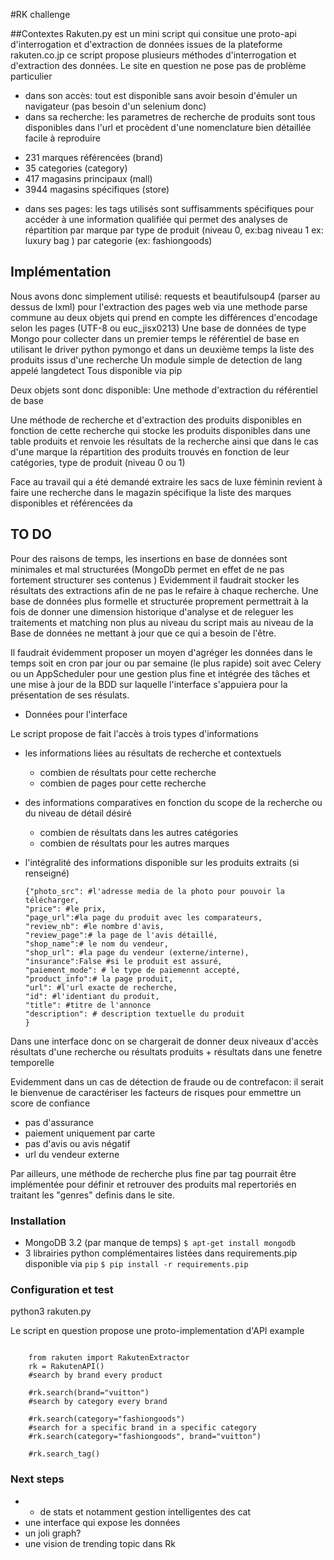 #RK challenge

##Contextes
Rakuten.py est un mini script qui consitue
une proto-api d'interrogation et d'extraction de données
issues de la plateforme rakuten.co.jp
ce script propose plusieurs méthodes d'interrogation et d'extraction 
des données. 
Le site en question ne pose pas de problème particulier
- dans son accès: tout est disponible sans avoir besoin 
d'émuler un navigateur (pas besoin d'un selenium donc)
- dans sa recherche:
les parametres de recherche de produits sont tous disponibles dans l'url
et procèdent d'une nomenclature bien détaillée facile à reproduire
* 231 marques référencées (brand)
* 35 categories (category)
* 417 magasins principaux (mall)
* 3944 magasins spécifiques (store)

- dans ses pages:
les tags utilisés sont suffisamments spécifiques pour accéder à une 
information qualifiée qui permet des analyses de répartition
par marque
par type de produit (niveau 0, ex:bag niveau 1 ex: luxury bag )
par categorie (ex: fashiongoods)


## Implémentation
Nous avons donc simplement utilisé: 
requests et beautifulsoup4 (parser au dessus de lxml) pour l'extraction des pages web
via une methode parse commune au deux objets qui prend en compte les différences d'encodage selon les pages 
(UTF-8 ou euc_jisx0213)
Une base de données de type Mongo pour collecter dans un premier temps 
le référentiel de base en utilisant le driver python pymongo
et dans un deuxième temps la liste des produits issus d'une recherche
Un module simple de detection de lang appelé langdetect
Tous disponible via pip

Deux objets sont donc disponible:
Une methode d'extraction du référentiel de base 

Une méthode de recherche et d'extraction des produits disponibles 
en fonction de cette recherche
qui stocke les produits disponibles dans une table produits
et renvoie les résultats de la recherche
ainsi que dans le cas d'une marque la répartition des produits trouvés 
en fonction de leur catégories, type de produit (niveau 0 ou 1)

Face au travail qui a été demandé extraire les sacs de luxe féminin revient
à faire une recherche dans le magazin spécifique
la liste des marques disponibles et référencées
da



## TO DO
Pour des raisons de temps, les insertions en base de données
sont minimales et mal structurées (MongoDb permet en effet de 
ne pas fortement structurer ses contenus ) 
Evidemment  il faudrait stocker les résultats des extractions afin de ne pas le refaire 
à chaque recherche. Une base de données plus formelle et structurée proprement 
permettrait à la fois de donner une dimension historique d'analyse
et de releguer les traitements et matching non plus au niveau du script mais 
au niveau de la Base de données ne mettant à jour que ce qui a besoin de l'être.

Il faudrait évidemment proposer un moyen d'agréger les données dans le temps 
soit en cron par jour ou par semaine (le plus rapide) soit avec Celery 
ou un AppScheduler pour une gestion 
plus fine et intégrée des tâches et une mise à jour de la BDD sur laquelle
l'interface s'appuiera pour la présentation de ses résulats.

* Données pour l'interface

Le script propose de fait l'accès à trois types d'informations
- les informations liées au résultats de recherche et contextuels
	- combien de résultats pour cette recherche
	- combien de pages pour cette recherche

- des informations comparatives en fonction du scope de la recherche 
ou du niveau de détail désiré
	- combien de résultats dans les autres catégories 
	- combien de résultats pour les autres marques 

- l'intégralité des informations disponible sur les produits extraits
(si renseigné)
	```
	{"photo_src": #l'adresse media de la photo pour pouvoir la télécharger,
	"price": #le prix,
	"page_url":#la page du produit avec les comparateurs,
	"review_nb": #le nombre d'avis,
	"review_page":# la page de l'avis détaillé,
	"shop_name":# le nom du vendeur,
	"shop_url": #la page du vendeur (externe/interne),
	"insurance":False #si le produit est assuré,
	"paiement_mode": # le type de paiemennt accepté,
	"product_info":# la page produit,
	"url": #l'url exacte de recherche,
	"id": #l'identiant du produit,
	"title": #titre de l'annonce
	"description": # description textuelle du produit
	}
	```
Dans une interface donc on se chargerait de donner deux niveaux d'accès
résultats d'une recherche ou résultats produits + résultats dans une fenetre 
temporelle

Evidemment dans un cas de détection de fraude ou de contrefacon:
il serait le bienvenue de caractériser les facteurs de risques pour 
emmettre un score de confiance
- pas d'assurance
- paiement uniquement par carte
- pas d'avis ou avis négatif
- url du vendeur externe

Par ailleurs, une méthode de recherche plus fine par tag
pourrait être implémentée pour définir et retrouver des produits 
mal repertoriés en traitant les "genres" definis dans le site. 

### Installation
* MongoDB 3.2
(par manque de temps)
```$ apt-get install mongodb```
* 3 librairies python complémentaires
listées dans requirements.pip
disponible via `pip`
```$ pip install -r requirements.pip```

### Configuration et test
python3 rakuten.py


Le script en question 
propose une proto-implementation d'API
example
``` code:python

	from rakuten import RakutenExtractor
	rk = RakutenAPI()
    #search by brand every product
    
    #rk.search(brand="vuitton")
    #search by category every brand
    
    #rk.search(category="fashiongoods")
    #search for a specific brand in a specific category
    #rk.search(category="fashiongoods", brand="vuitton")
    
    #rk.search_tag()
```
### Next steps

* + de stats et notamment gestion intelligentes des cat
* une interface qui expose les données 
* un joli graph?
* une vision de trending topic dans Rk
